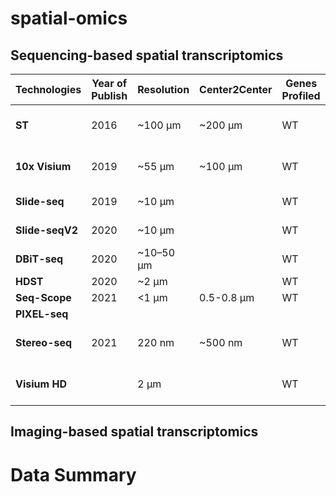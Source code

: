 # spatial-omics

## Sequencing-based spatial transcriptomics

| Technologies   |Year of Publish | Resolution     |  Center2Center |  Genes Profiled | Covered Area  | 
|----------------|----------------|----------------|----------------|-----------------|---------------|
| **ST**         | 2016           | ~100 μm        | ~200 μm        | WT              | 6.2mm x 6.6mm |
| **10x Visium** | 2019           | ~55 μm         | ~100 μm        | WT              | 6.5mm x 6.5mm |
| **Slide-seq**  | 2019           | ~10 μm         |                | WT              | 10mm x 10mm   |
| **Slide-seqV2**| 2020           | ~10 μm         |                | WT              | 10mm x 10mm   |
| **DBiT-seq**   | 2020           | ~10–50 μm      |                | WT              |               |
| **HDST**       | 2020           | ~2 μm          |                | WT              |               |
| **Seq-Scope**  | 2021           | <1 μm          | 0.5-0.8 μm     | WT              |               |
| **PIXEL-seq**  |                |                |                |                 |               |
| **Stereo-seq** | 2021           | 220 nm         | ~500 nm        | WT              |132mm x 132mm  |
| **Visium HD**  |                | 2 μm           |                | WT              | 6.5mm x 6.5mm |

## Imaging-based spatial transcriptomics

# Data Summary

